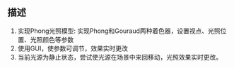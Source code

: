 ## 描述
1. 实现Phong光照模型: 实现Phong和Gouraud两种着色器，设置视点、光照位置、光照颜色等参数  
2. 使用GUI，使参数可调节，效果实时更改   
3. 当前光源为静止状态，尝试使光源在场景中来回移动，光照效果实时更改。